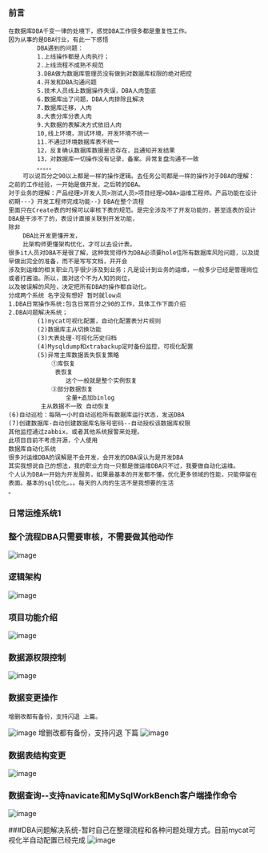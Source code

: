 ### 前言
    在数据库DBA千变一律的处境下，感觉DBA工作很多都是重复性工作。
    因为从事的是DBA行业，有此一下感悟
            DBA遇到的问题：
            1.上线操作都是人肉执行；
            2.上线流程不成熟不规范
            3.DBA做为数据库管理员没有做到对数据库权限的绝对把控
            4.开发和DBA沟通问题
            5.技术人员线上数据操作失误，DBA人肉垫底
            6.数据库出了问题，DBA人肉排除且解决
            7.数据库迁移，人肉
            8.大表分库分表人肉
            9.大数据的表解决方式依旧人肉
            10,线上环境，测试环境，开发环境不统一
            11.不通过环境数据库表不统一
            12，反复确认数据库数据是否存在，且通知开发结果
            13，对数据库一切操作没有记录，备案。异常复盘沟通不一致
            。。。。。
        可以说百分之90以上都是一样的操作逻辑。去任务公司都是一样的操作对于DBA的理解：之前的工作经验，一开始是做开发，之后转的DBA。
    对于业务的理解：产品经理>开发人员>测试人员>项目经理>DBA>运维工程师。产品功能在设计初期---》开发工程师完成功能--》DBA在整个流程
    里面只在Create表的时候可以审核下表的规范。是完全涉及不了开发功能的，甚至连表的设计DBA是干涉不了的，表设计直接关联到开发功能，
    除非
        DBA比开发更懂开发，
        比架构师更懂架构优化，才可以去设计表。
    很多it人员对DBA不是很了解，这种我觉得作为DBA必须要hole住所有数据库风险问题，以及提早做出完全的准备，而不是写写文档，开开会
    涉及到运维的相关职业几乎很少涉及到业务；凡是设计到业务的运维，一般多少已经是管理岗位或者打酱油。所以，面对这个不为人知的岗位，
    以及被误解的风险，决定把所有DBA的操作都自动化。
    分成两个系统 名字没有想好 暂时就low点
    1.DBA日常操作系统:包含日常百分之90的工作，具体工作下面介绍
    2.DBA问题解决系统；
            (1)mycat可视化配置，自动化配置表分片规则
            (2)数据库主从切换功能
            (3)大表处理-可视化历史归档
            (4)Mysqldump和xtrabackup定时备份监控，可视化配置
            (5)异常主库数据丢失恢复策略
                ①库恢复
                 表恢复
                    这个一般就是整个实例恢复
                ③部分数据恢复
                    全量+追加binlog
             主从数据不一致 自动恢复
    (6)自动巡检：每隔一小时自动巡检所有数据库运行状态，发送DBA
    (7)创建数据库-自动创建数据库名账号密码--自动授权该数据库权限
    其他监控通过zabbix，或者其他系统报警来处理。
    此项目目前不考虑开源，个人使用
    数据库自动化系统
    很多对运维DBA的误解是不会开发，会开发的DBA误认为是开发DBA
    其实我想说自己的想法，我的职业方向一只都是做运维DBA只不过，我要做自动化运维。
    个人认为DBA一开始为开发服务，如果最基本的开发都不懂，优化更多领域的性能，只能停留在表面。基本的sql优化。。。每天的人肉的生活不是我想要的生活
    。
### 日常运维系统1
### 整个流程DBA只需要审核，不需要做其他动作
![image](https://github.com/dongjiashun/auto_dba/blob/master/image/%E8%87%AA%E5%8A%A8%E5%8C%96%E6%B5%81%E7%A8%8B.png)
### 逻辑架构
![image](https://github.com/dongjiashun/auto_dba/blob/master/image/%E5%9B%BE%E7%89%871.png)
### 项目功能介绍
![image](https://github.com/dongjiashun/auto_dba/blob/master/image/title.gif)
### 数据源权限控制
![image](https://github.com/dongjiashun/auto_dba/blob/master/image/datasource.gif)
### 数据变更操作
    增删改都有备份，支持闪退 上篇。
![image](https://github.com/dongjiashun/auto_dba/blob/master/image/dml1.gif)
    增删改都有备份，支持闪退 下篇
![image](https://github.com/dongjiashun/auto_dba/blob/master/image/dml2.gif)
### 数据表结构变更
![image](https://github.com/dongjiashun/auto_dba/blob/master/image/title.gif)
### 数据查询--支持navicate和MySqlWorkBench客户端操作命令
![image](https://github.com/dongjiashun/auto_dba/blob/master/image/select.png)

###DBA问题解决系统-暂时自己在整理流程和各种问题处理方式。目前mycat可视化半自动配置已经完成
![image](https://github.com/dongjiashun/auto_dba/blob/master/image/proplem1.png)

